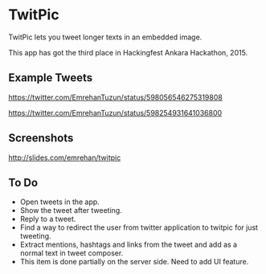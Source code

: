 # TwitPic
TwitPic lets you tweet longer texts in an embedded image.

This app has got the third place in Hackingfest Ankara Hackathon, 2015.


## Example Tweets
https://twitter.com/EmrehanTuzun/status/598056546275319808

https://twitter.com/EmrehanTuzun/status/598254931641036800


## Screenshots
http://slides.com/emrehan/twitpic


## To Do
 - Open tweets in the app.
 - Show the tweet after tweeting.
 - Reply to a tweet.
 - Find a way to redirect the user from twitter application to twitpic for just tweeting.
 - Extract mentions, hashtags and links from the tweet and add as a normal text in tweet composer.
  - This item is done partially on the server side. Need to add UI feature.
